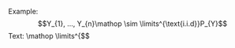 Example:
$$Y_{1}, ..., Y_{n}\mathop \sim \limits^{\text{i.i.d}}P_{Y}$$
Text:
\mathop <text> \limits^{<superscript above>$$